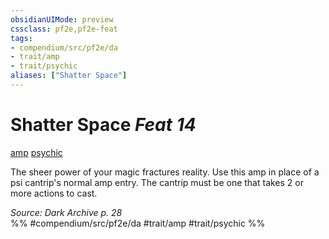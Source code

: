 ```yaml
---
obsidianUIMode: preview
cssclass: pf2e,pf2e-feat
tags:
- compendium/src/pf2e/da
- trait/amp
- trait/psychic
aliases: ["Shatter Space"]
---
```

# Shatter Space  *Feat 14*  
[amp](../../rules/traits/amp-da.md)  [psychic](../../rules/traits/psychic-da.md)  


The sheer power of your magic fractures reality. Use this amp in place of a psi cantrip's normal amp entry. The cantrip must be one that takes 2 or more actions to cast.

*Source: Dark Archive p. 28*  
%% #compendium/src/pf2e/da #trait/amp #trait/psychic %%